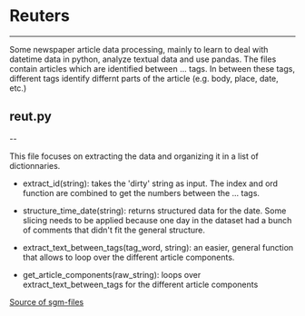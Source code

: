 # Reuters
- - - 

Some newspaper article data processing, mainly to learn to deal with datetime data in python, analyze textual data and use pandas. The files contain articles which are identified between <REUTERS>...</REUTERS> tags. In between these tags, different tags identify differnt parts of the article (e.g. body, place, date, etc.)

## reut.py

--

This file focuses on extracting the data and organizing it in a list of dictionnaries.
* extract_id(string): takes the 'dirty' string as input. The index and ord function are combined to get the numbers between the <NEWID>...</NEWID> tags.

* structure_time_date(string): returns structured data for the date. Some slicing needs to be applied because one day in the dataset had a bunch of comments that didn't fit the general structure.

* extract_text_between_tags(tag_word, string): an easier, general function that allows to loop over the different article components.

* get_article_components(raw_string): loops over extract_text_between_tags for the different article components

[Source of sgm-files](http://www.daviddlewis.com/resources/testcollections/reuters21578/)
